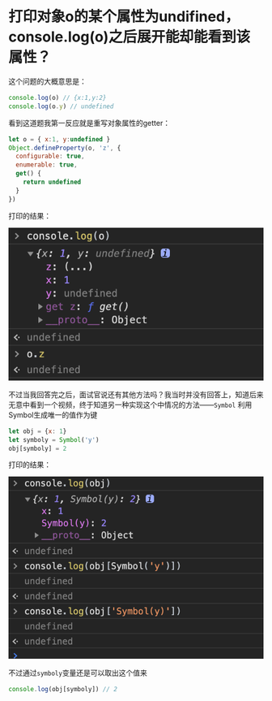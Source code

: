 # 打印对象o的某个属性为undifined， console.log(o)之后展开能却能看到该属性？
这个问题的大概意思是：
```javascript
console.log(o) // {x:1,y:2}
console.log(o.y) // undefined
```

看到这道题我第一反应就是重写对象属性的getter：
```javascript
let o = { x:1, y:undefined }
Object.defineProperty(o, 'z', {
  configurable: true,
  enumerable: true,
  get() {
    return undefined
  }
})
```
打印的结果：

![alt definedObject](definedObject.jpg)

不过当我回答完之后，面试官说还有其他方法吗？我当时并没有回答上，知道后来无意中看到一个视频，终于知道另一种实现这个中情况的方法——`Symbol`
利用Symbol生成唯一的值作为键
```javascript
let obj = {x: 1}
let symboly = Symbol('y')
obj[symboly] = 2
```
打印的结果：

![alt symbol](symbol.jpg)

不过通过`symboly`变量还是可以取出这个值来
```javascript
console.log(obj[symboly]) // 2
```